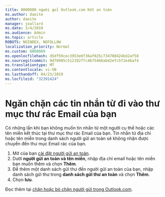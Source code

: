 ```yaml
---
title: 8000089 người gửi Outlook.com Két an toàn
ms.author: daeite
author: daeite
manager: joallard
ms.date: 3/4/2019
ms.audience: Admin
ms.topic: article
ROBOTS: NOINDEX, NOFOLLOW
localization_priority: Normal
ms.custom: 8000089
ms.openlocfilehash: d5df59cec3953e6f36af025c734708424bd2af58
ms.sourcegitcommit: 9d78905c512192ffc4675468abd2efc5f2e4baf4
ms.translationtype: MT
ms.contentlocale: vi-VN
ms.lasthandoff: 04/23/2019
ms.locfileid: "32391424"
---
```

# <a name="stop-messages-from-going-into-your-junk-email-folder"></a>Ngăn chặn các tin nhắn từ đi vào thư mục thư rác Email của bạn

Có những lần khi bạn không muốn tin nhắn từ một người cụ thể hoặc các tên miền kết thúc tại thư mục thư rác Email của bạn. Tin nhắn từ địa chỉ hoặc tên miền trong danh sách người gửi an toàn sẽ không nhận được chuyển đến thư mục Email rác của bạn.

1. Mở của bạn [cài đặt người gửi an toàn](https://go.microsoft.com/fwlink/?linkid=2035804).
2. Dưới **người gửi an toàn và tên miền**, nhập địa chỉ email hoặc tên miền bạn muốn thêm và chọn **Thêm**.
3. Để thêm một danh sách gửi thư đến người gửi an toàn của bạn, nhập danh sách gửi thư trong **danh sách gửi thư an toàn** và chọn **Thêm**.
4. Chọn **lưu**.

Đọc thêm tại [chặn hoặc bỏ chặn người gửi trong Outlook.com](https://support.office.com/article/afba1c94-77bb-4f50-8b85-057cf52f4d5e).